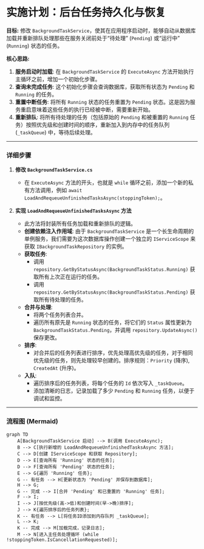 # 实施计划：后台任务持久化与恢复

**目标:**
修改 `BackgroundTaskService`，使其在应用程序启动时，能够自动从数据库加载并重新排队处理那些在服务关闭前处于“待处理” (`Pending`) 或“运行中” (`Running`) 状态的任务。

**核心思路:**
1.  **服务启动时加载**: 在 `BackgroundTaskService` 的 `ExecuteAsync` 方法开始执行主循环之前，增加一个初始化步骤。
2.  **查询未完成任务**: 这个初始化步骤会查询数据库，获取所有状态为 `Pending` 和 `Running` 的任务。
3.  **重置中断任务**: 将所有 `Running` 状态的任务重置为 `Pending` 状态。这是因为服务重启意味着这些任务的执行已经被中断，需要重新开始。
4.  **重新排队**: 将所有待处理的任务（包括原始的 `Pending` 和被重置的 `Running` 任务）按照优先级和创建时间的顺序，重新加入到内存中的任务队列 (`_taskQueue`) 中，等待后续处理。

---

### 详细步骤

1.  **修改 `BackgroundTaskService.cs`**
    *   在 `ExecuteAsync` 方法的开头，也就是 `while` 循环之前，添加一个新的私有方法调用，例如 `await LoadAndRequeueUnfinishedTasksAsync(stoppingToken);`。

2.  **实现 `LoadAndRequeueUnfinishedTasksAsync` 方法**
    *   此方法将封装所有任务加载和重新排队的逻辑。
    *   **创建依赖注入作用域**: 由于 `BackgroundTaskService` 是一个长生命周期的单例服务，我们需要为这次数据库操作创建一个独立的 `IServiceScope` 来获取 `IBackgroundTaskRepository` 的实例。
    *   **获取任务**:
        *   调用 `repository.GetByStatusAsync(BackgroundTaskStatus.Running)` 获取所有上次正在运行的任务。
        *   调用 `repository.GetByStatusAsync(BackgroundTaskStatus.Pending)` 获取所有待处理的任务。
    *   **合并与处理**:
        *   将两个任务列表合并。
        *   遍历所有原先是 `Running` 状态的任务，将它们的 `Status` 属性更新为 `BackgroundTaskStatus.Pending`，并调用 `repository.UpdateAsync()` 保存更改。
    *   **排序**:
        *   对合并后的任务列表进行排序，优先处理高优先级的任务，对于相同优先级的任务，则先处理较早创建的。排序规则：`Priority` (降序), `CreatedAt` (升序)。
    *   **入队**:
        *   遍历排序后的任务列表，将每个任务的 `Id` 依次写入 `_taskQueue`。
        *   添加清晰的日志，记录加载了多少 `Pending` 和 `Running` 任务，以便于调试和监控。

---

### 流程图 (Mermaid)

```mermaid
graph TD
    A[BackgroundTaskService 启动] --> B(调用 ExecuteAsync);
    B --> C[执行新增的 LoadAndRequeueUnfinishedTasksAsync 方法];
    C --> D[创建 IServiceScope 和获取 Repository];
    D --> E[查询所有 'Running' 状态的任务];
    D --> F[查询所有 'Pending' 状态的任务];
    E --> G{遍历 'Running' 任务};
    G -- 有任务 --> H[更新状态为 'Pending' 并保存到数据库];
    H --> G;
    G -- 完成 --> I[合并 'Pending' 和已重置的 'Running' 任务];
    F --> I;
    I --> J[按优先级(高->低)和创建时间(早->晚)排序];
    J --> K{遍历排序后的任务列表};
    K -- 有任务 --> L[将任务ID添加到内存队列 _taskQueue];
    L --> K;
    K -- 完成 --> M[加载完成，记录日志];
    M --> N[进入主任务处理循环 (while !stoppingToken.IsCancellationRequested)];